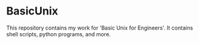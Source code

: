 # BasicUnix
This repository contains my work for 'Basic Unix for Engineers'. It contains shell scripts, python programs, and more.
